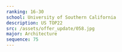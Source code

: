 ```yaml
---
ranking: 16-30
school: University of Southern California
description: US TOP22
src: /assets/offer_update/058.jpg
major: Architecture
sequence: 75
---
```

